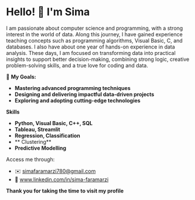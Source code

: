 # Hello! 👋 I'm Sima


  I am passionate about computer science and programming, with a strong interest in the world of data. Along this journey, I have 
  gained experience teaching concepts such as programming algorithms, Visual Basic, C, and databases. I also have about one year of 
  hands-on experience in data analysis. These days, I am focused on transforming data into practical insights to support better 
  decision-making, combining strong logic, creative problem-solving skills, and a true love for coding and data.

🎯 **My Goals:**
- **Mastering advanced programming techniques**
- **Designing and delivering impactful data-driven projects**
- **Exploring and adopting cutting-edge technologies**


**Skills**
- **Python, Visual Basic, C++, SQL**
- **Tableau, Streamlit**
- **Regression, Classification**
- ** Clustering**
- **Predictive Modelling**

 
   
Access me through: 

- ✉️️ simafaramarzi780@gmail.com
- 🔗 www.linkedin.com/in/sima-faramarzi

**Thank you for taking the time to visit my profile**

